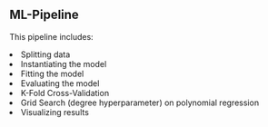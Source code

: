 ## ML-Pipeline

This pipeline includes:
<li>Splitting data
<li>Instantiating the model
<li>Fitting the model
<li>Evaluating the model
<li>K-Fold Cross-Validation
<li>Grid Search (degree hyperparameter) on polynomial regression
<li>Visualizing results
